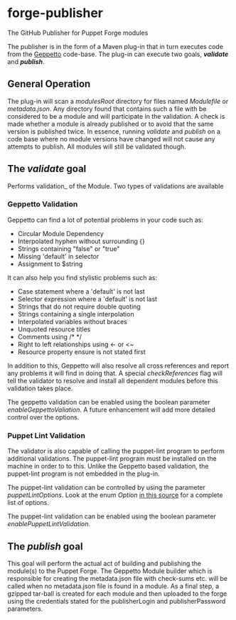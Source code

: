 forge-publisher
===============

The GitHub Publisher for Puppet Forge modules

The publisher is in the form of a Maven plug-in that in turn executes code from the [Geppetto](http://cloudsmith.github.com/geppetto/) code-base. The plug-in can execute two goals, ___validate___ and ___publish___.

## General Operation

The plug-in will scan a _modulesRoot_ directory for files named _Modulefile_ or _metadata.json_. Any directory found that contains such a file with be considered to be a module and will participate in the validation. A check is made whether a module is already published or to avoid that the same version is published twice. In essence, running _validate_ and _publish_ on a code base where no module versions have changed will not cause any attempts to publish. All modules will still be validated though.

## The _validate_ goal

Performs validation_ of the Module. Two types of validations are available

### Geppetto Validation
Geppetto can find a lot of potential problems in your code such as:

* Circular Module Dependency
* Interpolated hyphen without surrounding {}
* Strings containing "false" or "true"
* Missing 'default' in selector
* Assignment to $string

It can also help you find stylistic problems such as:

* Case statement where a 'default' is not last
* Selector expression where a 'default' is not last
* Strings that do not require double quoting
* Strings containing a single interpolation
* Interpolated variables without braces
* Unquoted resource titles
* Comments using /* */
* Right to left relationships using <- or <~
* Resource property ensure is not stated first

In addition to this, Geppetto will also resolve all cross references and report any problems it will find in doing that. A special _checkReferences_ flag will tell the validator to resolve and install all dependent modules before this validation takes place.

The geppetto validation can be enabled using the boolean parameter _enableGeppettoValiation_. A future enhancement will add more detailed control over the options.

### Puppet Lint Validation

The validator is also capable of calling the puppet-lint program to perform additional validations. The puppet-lint program must be installed on the machine in order to to this. Unlike the Geppetto based validation, the puppet-lint program is not embedded in the plug-in.

The puppet-lint validation can be controlled by using the parameter _puppetLintOptions_. Look at the enum _Option_ [in this source](https://github.com/cloudsmith/geppetto/blob/master/org.cloudsmith.geppetto.puppetlint/src/org/cloudsmith/geppetto/puppetlint/PuppetLintRunner.java) for a complete list of options.

The puppet-lint validation can be enabled using the boolean parameter _enablePuppetLintValidation_.

## The _publish_ goal

This goal will perform the actual act of building and publishing the module(s) to the Puppet Forge. The Geppetto Module builder which is responsible for creating the metadata.json file with check-sums etc. will be called when no metadata.json file is found in a module. As a final step, a gzipped tar-ball is created for each module and then uploaded to the forge using the credentials stated for the publisherLogin and publisherPassword parameters.